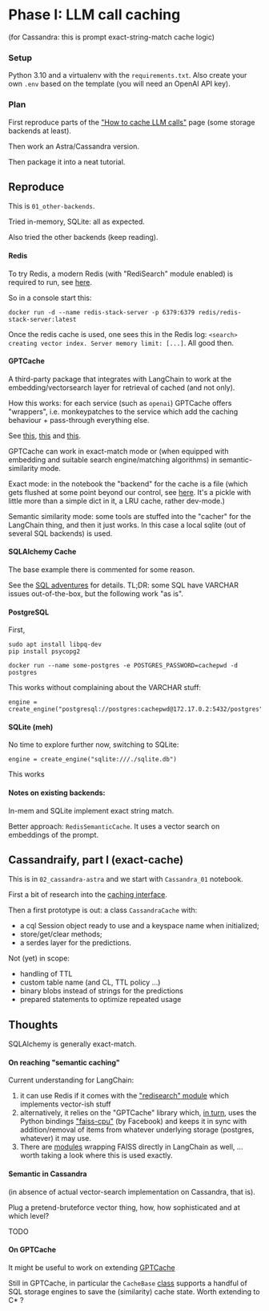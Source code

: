 # Phase I: LLM call caching

(for Cassandra: this is prompt exact-string-match cache logic)

### Setup

Python 3.10 and a virtualenv with the `requirements.txt`. Also create your
own `.env` based on the template (you will need an OpenAI API key).

### Plan

First reproduce parts of the
["How to cache LLM calls"](https://python.langchain.com/en/latest/modules/models/llms/examples/llm_caching.html)
page (some storage backends at least).

Then work an Astra/Cassandra version.

Then package it into a neat tutorial.

## Reproduce

This is `01_other-backends`.

Tried in-memory, SQLite: all as expected.

Also tried the other backends (keep reading).

#### Redis

To try Redis, a modern Redis (with "RediSearch" module enabled) is required to run,
see [here](https://redis.io/docs/stack/search/quick_start/).

So in a console start this:

```
docker run -d --name redis-stack-server -p 6379:6379 redis/redis-stack-server:latest
```

Once the redis cache is used, one sees this in the Redis log: `<search> creating vector index. Server memory limit: [...]`.
All good then.

#### GPTCache

A third-party package that integrates with LangChain to work at the
embedding/vectorsearch layer for retrieval of cached (and not only).

How this works: for each service (such as `openai`) GPTCache offers "wrappers",
i.e. monkeypatches to the service which add the caching behaviour + pass-through everything else.

See [this](https://gptcache.readthedocs.io/en/latest/_modules/gptcache/adapter/openai.html#ChatCompletion), [this](https://github.com/zilliztech/GPTCache/blob/6a1e2e82aabcd3a48486042ef5c7c6323f8589fd/gptcache/adapter/adapter.py#L8) and [this](https://github.com/zilliztech/GPTCache/blob/6a1e2e82aabcd3a48486042ef5c7c6323f8589fd/gptcache/adapter/openai.py#L73-L85).

GPTCache can work in exact-match mode or (when equipped with embedding and suitable search engine/matching algorithms)
in semantic-similarity mode.

Exact mode: in the notebook the "backend" for the cache is a file
(which gets flushed at some point beyond our control, see
[here](https://github.com/zilliztech/GPTCache/blob/6a1e2e82aabcd3a48486042ef5c7c6323f8589fd/gptcache/manager/data_manager.py#L68).
It's a pickle with little more than a simple dict in it, a LRU cache, rather dev-mode.)

Semantic similarity mode: some tools are stuffed into the "cacher" for the LangChain thing, and then it just works.
In this case a local sqlite (out of several SQL backends) is used.

#### SQLAlchemy Cache

The base example there is commented for some reason.

See the [SQL adventures](notes-sql.md) for details. TL;DR: some SQL have VARCHAR issues out-of-the-box,
but the following work "as is".

#### PostgreSQL

First,

```
sudo apt install libpq-dev
pip install psycopg2
```

```
docker run --name some-postgres -e POSTGRES_PASSWORD=cachepwd -d postgres
```

This works without complaining about the VARCHAR stuff:

```
engine = create_engine("postgresql://postgres:cachepwd@172.17.0.2:5432/postgres")
```

#### SQLite (meh)

No time to explore further now, switching to SQLite:

```
engine = create_engine("sqlite:///./sqlite.db")
```

This works

#### Notes on existing backends:

In-mem and SQLite implement exact string match.

Better approach: `RedisSemanticCache`. It uses a vector search on embeddings of the prompt.


## Cassandraify, part I (exact-cache)

This is in `02_cassandra-astra` and we start with `Cassandra_01` notebook.

First a bit of research into the [caching interface](https://github.com/hwchase17/langchain/blob/master/langchain/cache.py).

Then a first prototype is out: a class `CassandraCache` with:

- a cql Session object ready to use and a keyspace name when initialized;
- store/get/clear methods;
- a serdes layer for the predictions.

Not (yet) in scope:

  - handling of TTL
  - custom table name (and CL, TTL policy ...)
  - binary blobs instead of strings for the predictions
  - prepared statements to optimize repeated usage


## Thoughts

SQLAlchemy is generally exact-match.

#### On reaching "semantic caching"

Current understanding for LangChain:

1. it can use Redis if it comes with the ["redisearch" module](https://github.com/hwchase17/langchain/blob/8de1b4c4c20ea81f44628a1c42fbc1bbfff37520/langchain/vectorstores/redis.py#L55-L58) which implements vector-ish stuff
2. alternatively, it relies on the "GPTCache" library which, [in turn](https://github.com/zilliztech/GPTCache/blob/6a1e2e82aabcd3a48486042ef5c7c6323f8589fd/gptcache/manager/vector_data/faiss.py), uses the Python bindings ["faiss-cpu"](https://pypi.org/project/faiss-cpu/) (by Facebook) and keeps it in sync with addition/removal of items from whatever underlying storage (postgres, whatever) it may use.
3. There are [modules](https://github.com/hwchase17/langchain/blob/8de1b4c4c20ea81f44628a1c42fbc1bbfff37520/langchain/vectorstores/faiss.py) wrapping FAISS directly in LangChain as well, ... worth taking a look where this is used exactly.

#### Semantic in Cassandra

(in absence of actual vector-search implementation on Cassandra, that is).

Plug a pretend-bruteforce vector thing, how, how sophisticated and at which level?

TODO

#### On GPTCache

It might be useful to work on extending [GPTCache](https://github.com/zilliztech/GPTCache)

Still in GPTCache, in particular the `CacheBase` [class](https://github.com/zilliztech/GPTCache/blob/6a1e2e82aabcd3a48486042ef5c7c6323f8589fd/gptcache/manager/scalar_data/manager.py#L17) supports a handful of SQL storage engines to save the (similarity) cache state. Worth extending to C* ?
